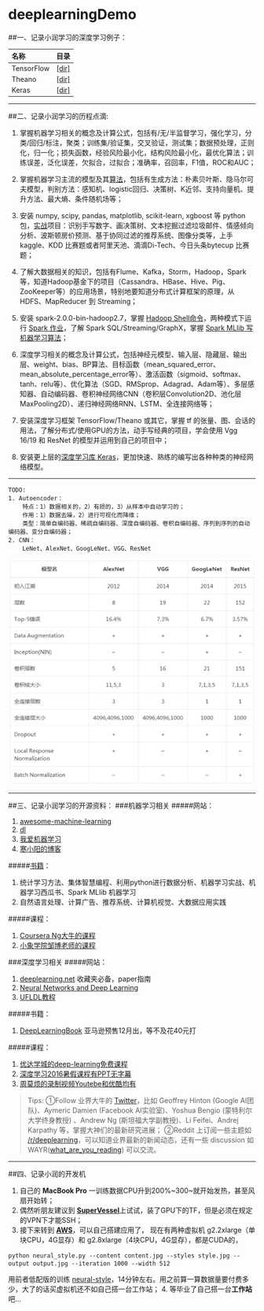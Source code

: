 # deeplearningDemo







##一、记录小润学习的深度学习例子：

| 名称 | 目录|
|:-----|-----|
| TensorFlow | [[dir]](https://github.com/zhourunlai/deeplearningDemo/tree/master/TensorFlow)|
| Theano | [[dir]](https://github.com/zhourunlai/deeplearningDemo/tree/master/Theano)|
| Keras | [[dir]](https://github.com/zhourunlai/deeplearningDemo/tree/master/Keras)|









***

##二、记录小润学习的历程点滴:

1. 掌握机器学习相关的概念及计算公式，包括有/无/半监督学习，强化学习，分类/回归/标注，聚类；训练集/验证集，交叉验证，测试集；数据预处理，正则化，归一化；损失函数，经验风险最小化，结构风险最小化，最优化算法；训练误差，泛化误差，欠拟合，过拟合；准确率，召回率，F1值，ROC和AUC；

2. 掌握机器学习主流的模型及其[算法](https://github.com/zhourunlai/machine-learning-algorithm)，包括有生成方法：朴素贝叶斯、隐马尔可夫模型，判别方法：感知机、logistic回归、决策树、K近邻、支持向量机、提升方法、最大熵、条件随机场等；

3. 安装 numpy, scipy, pandas, matplotlib, scikit-learn, xgboost 等 python 包，[实战](https://github.com/zhourunlai/machine-learning-in-action)项目：识别手写数字、画决策树、文本挖掘过滤垃圾邮件、情感倾向分析、波斯顿房价预测、基于协同过滤的推荐系统、图像分类等，上手 kaggle、KDD 比赛题或者阿里天池、滴滴Di-Tech、今日头条bytecup 比赛题；

4. 了解大数据相关的知识，包括有Flume、Kafka，Storm，Hadoop，Spark等，知道Hadoop基金下的项目（Cassandra、HBase、Hive、Pig、ZooKeeper等）的应用场景，特别地要知道分布式计算框架的原理，从 HDFS、MapReducer 到 Streaming；

5. 安装 spark-2.0.0-bin-hadoop2.7，掌握 [Hadoop Shell命令](https://spark.apache.org/docs/latest/spark-standalone.html)，两种模式下运行 [Spark 作业](https://spark.apache.org/docs/latest/spark-standalone.html)，了解 Spark SQL/Streaming/GraphX，掌握 [Spark MLlib 写机器学习算法](http://spark.apache.org/mllib/)；

6. 深度学习相关的概念及计算公式，包括神经元模型、输入层、隐藏层、输出层、weight、bias、BP算法、目标函数（mean_squared_error、mean_absolute_percentage_error等）、激活函数（sigmoid、softmax、tanh、relu等）、优化算法（SGD、RMSprop、Adagrad、Adam等）、多层感知器、自动编码器、卷积神经网络CNN（卷积层Convolution2D、池化层MaxPooling2D）、递归神经网络RNN、LSTM、全连接网络等；

7. 安装深度学习框架 TensorFlow/Theano 或其它，掌握 tf 的张量、图、会话的用法，了解分布式/使用GPU的方法，动手写经典的项目，学会使用 Vgg 16/19 和 ResNet 的模型并运用到自己的项目中；

8. 安装更上层的[深度学习库 Keras](http://keras.io/)，更加快速、熟练的编写出各种种类的神经网络模型。








***
```
TODO:
1. Autoencoder：
    特点：1）数据相关的，2）有损的，3）从样本中自动学习的；
    作用：1）数据去噪，2）进行可视化而降维；
    类型：简单自编码器、稀疏自编码器、深度自编码器、卷积自编码器、序列到序列的自动编码器、变分自编码器；
2. CNN：
    LeNet、AlexNet、GoogLeNet、VGG、ResNet
```
![cnn](image/cnn.png)









***

##三、记录小润学习的开源资料：
###机器学习相关
#####网站：
1. [awesome-machine-learning](https://github.com/josephmisiti/awesome-machine-learning)
2. [dl](https://github.com/ty4z2008/Qix/blob/master/dl.md)
3. [我爱机器学习](https://www.52ml.net/star)
4. [寒小阳的博客](http://blog.csdn.net/han_xiaoyang?viewmode=contents)

#####[书籍](https://www.douban.com/people/100617219/)：
1. 统计学习方法、集体智慧编程、利用python进行数据分析、机器学习实战、机器学习西瓜书、Spark MLlib 机器学习
2. 自然语言处理、计算广告、推荐系统、计算机视觉、大数据应用实践

#####课程：
1. [Coursera Ng大牛的课程](https://www.coursera.org/learn/machine-learning)
2. [小象学院邹博老师的课程](http://www.chinahadoop.cn/classroom/23/courses)

###深度学习相关
#####网站：
1. [deeplearning.net](http://deeplearning.net/) 收藏夹必备，paper指南
2. [Neural Networks and Deep Learning](http://neuralnetworksanddeeplearning.com/index.html)
3. [UFLDL教程](http://deeplearning.stanford.edu/wiki/index.php/UFLDL%E6%95%99%E7%A8%8B)

#####书籍：
1. [DeepLearningBook](http://www.deeplearningbook.org/) 亚马逊预售12月出，等不及花40元打

#####课程：
1. [优达学城的deep-learning免费课程](https://cn.udacity.com/course/deep-learning--ud730)
2. [深度学习2016暑假课程有PPT无字幕](http://videolectures.net/deeplearning2016_montreal/)
3. [周莫烦的录制视频Youtebe和优酷均有](https://www.youtube.com/channel/UCdyjiB5H8Pu7aDTNVXTTpcg)


>Tips: 
①Follow 业界大牛的 [Twitter](https://twitter.com/ufozrl/following)，比如 Geoffrey Hinton (Google AI团队)、Aymeric Damien (Facebook AI实验室)、Yoshua Bengio (蒙特利尔大学终身教授) 、Andrew Ng (斯坦福大学副教授)、Li Feifei、Andrej Karpathy 等，掌握大神们的最新研究进展；
②Reddit 上订阅一些主题如 [/r/deeplearning](https://www.reddit.com/r/deeplearning/)，可以知道业界最新的新闻动态，还有一些 discussion 如 WAYR([what_are_you_reading](https://www.reddit.com/r/MachineLearning/comments/4qyjiq/machine_learning_wayr_what_are_you_reading_week_1/)) 可以交流。











***

##四、记录小润的开发机
1. 自己的 **MacBook Pro** 一训练数据CPU升到200%~300~就开始发热，甚至风扇开始转；
2. 偶然听朋友建议到 [**SuperVessel**](https://crl.ptopenlab.com:8800/dashboard/auth/login/?next=/dashboard/project/instances/)上试试，装了GPU下的TF，但是必须在规定的VPN下才能SSH；
3. 接下来转到 [**AWS**](http://docs.aws.amazon.com/zh_cn/AWSEC2/latest/UserGuide/using_cluster_computing.html#gpu-instance-specifications)，可以自己搭建应用了， 现在有两种虚拟机 g2.2xlarge（单块CPU，4G显存）和 g2.8xlarge（4块CPU，4G显存），都是CUDA的，
```
python neural_style.py --content content.jpg --styles style.jpg --output output.jpg --iteration 1000 --width 512
```
用前者低配版的训练 [neural-style](https://github.com/anishathalye/neural-style)，14分钟左右。用之前算一算数据量要付费多少，大了的话买虚拟机还不如自己搭一台工作站；
4. 等毕业了自己搭一台**工作站**吧...

